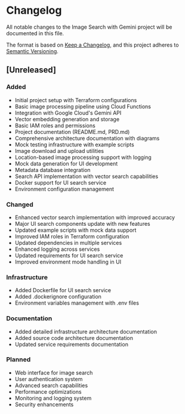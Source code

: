 # Changelog

All notable changes to the Image Search with Gemini project will be documented in this file.

The format is based on [Keep a Changelog](https://keepachangelog.com/en/1.0.0/),
and this project adheres to [Semantic Versioning](https://semver.org/spec/v2.0.0.html).

## [Unreleased]

### Added
- Initial project setup with Terraform configurations
- Basic image processing pipeline using Cloud Functions
- Integration with Google Cloud's Gemini API
- Vector embedding generation and storage
- Basic IAM roles and permissions
- Project documentation (README.md, PRD.md)
- Comprehensive architecture documentation with diagrams
- Mock testing infrastructure with example scripts
- Image download and upload utilities
- Location-based image processing support with logging
- Mock data generation for UI development
- Metadata database integration
- Search API implementation with vector search capabilities
- Docker support for UI search service
- Environment configuration management

### Changed
- Enhanced vector search implementation with improved accuracy
- Major UI search components update with new features
- Updated example scripts with mock data support
- Improved IAM roles in Terraform configuration
- Updated dependencies in multiple services
- Enhanced logging across services
- Updated requirements for UI search service
- Improved environment mode handling in UI

### Infrastructure
- Added Dockerfile for UI search service
- Added .dockerignore configuration
- Environment variables management with .env files

### Documentation
- Added detailed infrastructure architecture documentation
- Added source code architecture documentation
- Updated service requirements documentation

### Planned
- Web interface for image search
- User authentication system
- Advanced search capabilities
- Performance optimizations
- Monitoring and logging system
- Security enhancements 